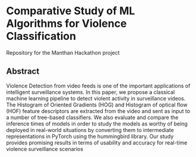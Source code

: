 # Comparative Study of ML Algorithms for Violence Classification
Repository for the Manthan Hackathon project

## Abstract
Violence Detection from video feeds is one of the important applications of
intelligent surveillance systems. In this paper, we propose a classical machine learning pipeline
to detect violent activity in surveillance videos. The Histogram of Oriented Gradients (HOG) and
Histogram of optical flow (HOF) feature descriptors are extracted from the video and sent as
input to a number of tree-based classifiers. We also evaluate and compare the inference times of
models in order to study the models as worthy of being deployed in real-world situations by
converting them to intermediate representations in PyTorch using the hummingbird library. Our
study provides promising results in terms of usability and accuracy for real-time violence
surveillance scenarios
